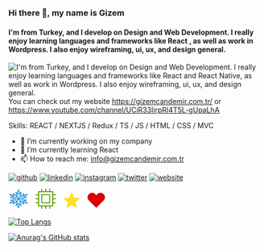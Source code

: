 ### Hi there 👋, my name is Gizem
#### I'm from Turkey, and I develop on Design and Web Development. I really enjoy learning languages and frameworks like React , as well as work in Wordpress. I also enjoy wireframing, ui, ux, and design general.
![I'm from Turkey, and I develop on Design and Web Development. I really enjoy learning languages and frameworks like React and React Native, as well as work in Wordpress. I also enjoy wireframing, ui, ux, and design general.](https://gizemcandemir.com.tr/images/portfolio/bannergithub.png)
You can check out my website https://gizemcandemir.com.tr/ or https://www.youtube.com/channel/UCiR33IirpRI4T5L-gUpaLhA

Skills:  REACT / NEXTJS / Redux / TS / JS / HTML / CSS / MVC

- 🔭 I’m currently working on my company 
- 🌱 I’m currently learning React 
- 📫 How to reach me: info@gizemcandemir.com.tr 


[<img src='https://cdn.jsdelivr.net/npm/simple-icons@3.0.1/icons/github.svg' alt='github' height='40'>](https://github.com/mhndsbgyn)  [<img src='https://cdn.jsdelivr.net/npm/simple-icons@3.0.1/icons/linkedin.svg' alt='linkedin' height='40'>](https://www.linkedin.com/in/https://www.linkedin.com/in/gzmcndmrr//)  [<img src='https://cdn.jsdelivr.net/npm/simple-icons@3.0.1/icons/instagram.svg' alt='instagram' height='40'>](https://www.instagram.com/gzmcndmrr/)  [<img src='https://cdn.jsdelivr.net/npm/simple-icons@3.0.1/icons/twitter.svg' alt='twitter' height='40'>](https://twitter.com/mhnds_bgyn)  [<img src='https://cdn.jsdelivr.net/npm/simple-icons@3.0.1/icons/icloud.svg' alt='website' height='40'>](gizemcandemir.com.tr)  

<a href='https://archiveprogram.github.com/'><img src='https://raw.githubusercontent.com/acervenky/animated-github-badges/master/assets/acbadge.gif' width='40' height='40'></a> <a href='https://docs.github.com/en/developers'><img src='https://raw.githubusercontent.com/acervenky/animated-github-badges/master/assets/devbadge.gif' width='40' height='40'></a> <a href='https://stars.github.com/'><img src='https://raw.githubusercontent.com/acervenky/animated-github-badges/master/assets/starbadge.gif' width='35' height='35'></a> <a href='https://docs.github.com/en/github/supporting-the-open-source-community-with-github-sponsors'><img src='https://raw.githubusercontent.com/acervenky/animated-github-badges/master/assets/sponsorbadge.gif' width='35' height='35'></a> 

[![Top Langs](https://github-readme-stats.vercel.app/api/top-langs/?username=mhndsbgyn)](https://github.com/anuraghazra/github-readme-stats)

[![Anurag's GitHub stats](https://github-readme-stats.vercel.app/api?username=mhndsbgyn)](https://github.com/anuraghazra/github-readme-stats)
